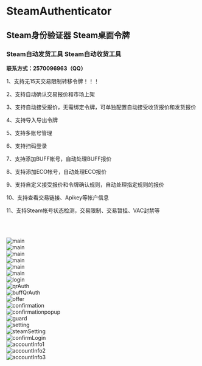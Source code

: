 # SteamAuthenticator
## Steam身份验证器 Steam桌面令牌
### Steam自动发货工具 Steam自动收货工具

<div>
<p><strong>联系方式：2570096963（QQ）</strong></p>
</div>

<p>1、支持无15天交易限制转移令牌！！！</p>
<p>2、支持自动确认交易报价和市场上架</p>
<p>3、支持自动接受报价，无需绑定令牌，可单独配置自动接受收货报价和发货报价</p>
<p>4、支持导入导出令牌</p>
<p>5、支持多账号管理</p>
<p>6、支持扫码登录</p>
<p>7、支持添加BUFF帐号，自动处理BUFF报价</p>
<p>8、支持添加ECO帐号，自动处理ECO报价</p>
<p>9、支持自定义接受报价和令牌确认规则，自动处理指定规则的报价</p>
<p>10、支持查看交易链接、Apikey等帐户信息</p>
<p>11、支持Steam帐号状态检测，交易限制、交易暂挂、VAC封禁等</p>

<br /><br />

![main](images/1_main.png)<br>
![main](images/1_main_menu1.png)<br>
![main](images/1_main_menu2.png)<br>
![main](images/1_main_steam_menu.png)<br>
![main](images/2_main_buff.png)<br>
![main](images/2_main_buff_menu.png)<br>
![login](images/3_login.png)<br>
![qrAuth](images/4_qrAuth.png)<br>
![buffQrAuth](images/5_buffQrAuth.png)<br>
![offer](images/6_offer.png)<br>
![confirmation](images/7_confirmation.png)<br>
![confirmationpopup](images/8_confirmationpopup.png)<br>
![guard](images/9_guard.png)<br>
![setting](images/10_setting.png)<br>
![steamSetting](images/11_steamSetting.png)<br>
![confirmLogin](images/12_confirm_login.png)<br>
![accountInfo1](images/13_account_info_1.png)<br>
![accountInfo2](images/13_account_info_2.png)<br>
![accountInfo3](images/13_account_info_3.png)<br>



